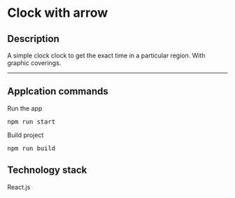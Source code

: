 <h1>Clock with arrow</h1>
<h2>Description</h2>
<p>A simple clock clock to get the exact time in a particular region. With graphic coverings.</p>
<hr>
<h2>Applcation commands</h2>
<p>Run the app</p>
<pre>npm run start</pre>
<p>Build project</p>
<pre>npm run build</pre>
<h2>Technology stack</h2>
<p>React.js</p>